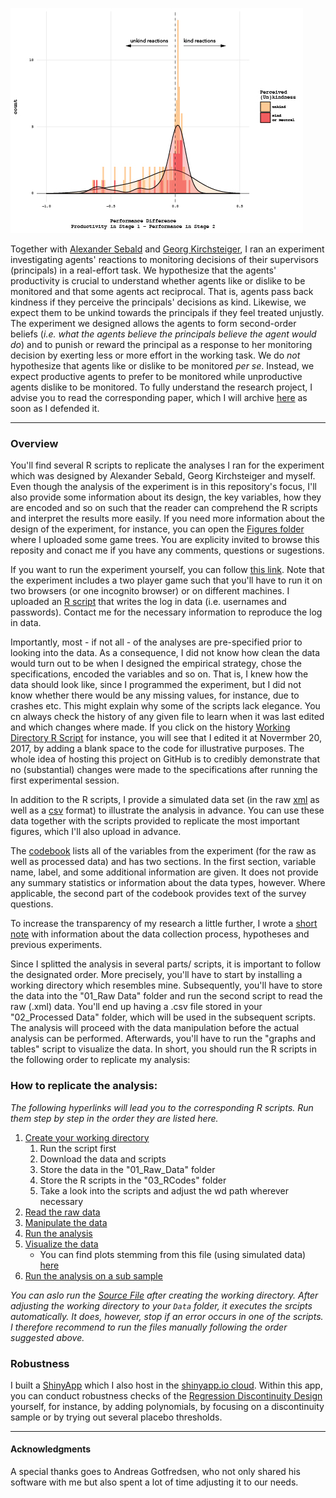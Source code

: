 ![alt text](https://github.com/Howquez/The-hidden-Benefits-of-Monitoring/blob/master/Figures/08_Productivity.jpg)

Together with [Alexander Sebald](http://www.econ.ku.dk/sebald/) and [Georg Kirchsteiger](http://gkirchst.ulb.ac.be), I ran an experiment investigating agents' reactions to monitoring decisions of their supervisors (principals) in a real-effort task. We hypothesize that the agents' productivity is crucial to understand whether agents like or dislike to be monitored and that some agents act reciprocal. That is, agents pass back kindness if they perceive the principals' decisions as kind. Likewise, we expect them to be unkind towards the principals if they feel treated unjustly. The experiment we designed allows the agents to form second-order beliefs (*i.e. what the agents believe the principals believe the agent would do*) and to punish or reward the principal as a response to her monitoring decision by exerting less or more effort in the working task. We do *not* hypothesize that agents like or dislike to be monitored *per se*. Instead, we expect productive agents to prefer to be monitored while unproductive agents dislike to be monitored. To fully understand the research project, I advise you to read the corresponding paper, which I will archive [here]() as soon as I defended it.

 - - - -


### Overview

You'll find several R scripts to replicate the analyses I ran for the experiment which was designed by Alexander Sebald, Georg Kirchsteiger and myself. Even though the analysis of the experiment is in this repository's focus, I'll also provide some information about its design, the key variables, how they are encoded and so on such that the reader can comprehend the R scripts and interpret the results more easily. If you need more information about the design of the experiment, for instance, you can open the [Figures folder](https://github.com/Howquez/The-hidden-Benefits-of-Monitoring/tree/master/Figures) where I uploaded some game trees. You are explicity invited to browse this reposity and conact me if you have any comments, questions or sugestions. 

If you want to run the experiment yourself, you can follow [this link](http://applications.econ.ku.dk/ceevirtuallaboratory/experiment_7/). Note that the experiment includes a two player game such that you'll have to run it on two browsers (or one incognito browser) or on different machines. I uploaded an [R script](https://github.com/Howquez/The-hidden-Benefits-of-Monitoring/blob/master/R_Scripts/Write_DataBase.R) that writes the log in data (i.e. usernames and passwords). Contact me for the necessary information to reproduce the log in data.

Importantly, most - if not all - of the analyses are pre-specified prior to looking into the data. As a consequence, I did not know how clean the data would turn out to be when I designed the empirical strategy, chose the specifications, encoded the variables and so on. That is, I knew how the data should look like, since I programmed the experiment, but I did not know whether there would be any missing values, for instance, due to crashes etc. This might explain why some of the scripts lack elegance. You cn always check the history of any given file to learn when it was last edited and which changes where made. If you click on the history [Working Directory R Script](https://github.com/Howquez/The-hidden-Benefits-of-Monitoring/blob/master/R_Scripts/00_YourWorkingDirectory.R) for instance, you will see that I edited it at Novermber 20, 2017, by adding a blank space to the code for illustrative purposes. The whole idea of hosting this project on GitHub is to credibly demonstrate that no (substantial) changes were made to the specifications after running the first experimental session.

In addition to the R scripts, I provide a simulated data set (in the raw [xml](https://github.com/Howquez/The-hidden-Benefits-of-Monitoring/blob/master/Simulated_Data/database1.xml) as well as a [csv](https://github.com/Howquez/The-hidden-Benefits-of-Monitoring/blob/master/Simulated_Data/simulatedExperimentData.csv) format) to illustrate the analysis in advance. You can use these data together with the scripts provided to replicate the most important figures, which I'll also upload in advance.

The [codebook](https://github.com/Howquez/The-hidden-Benefits-of-Monitoring/blob/master/Codebook.pdf) lists all of the variables from the experiment (for the raw as well as processed data) and has two sections. In the first section, variable name, label, and some additional information are given. It does not provide any summary statistics or information about the data types, however. Where applicable, the second part of the codebook provides text of the survey questions.

To increase the transparency of my research a little further, I wrote a [short note](https://github.com/Howquez/The-hidden-Benefits-of-Monitoring/blob/master/transparency.md) with information about the data collection process, hypotheses and previous experiments. 

Since I splitted the analysis in several parts/ scripts, it is important to follow the designated order. More precisely, you'll have to start by installing a working directory which resembles mine. Subsequently, you'll have to store the data into the "01_Raw Data" folder and run the second script to read the raw (.xml) data. You'll end up having a .csv file stored in your "02_Processed Data" folder, which will be used in the subsequent scripts. The analysis will proceed with the data manipulation before the actual analysis can be performed. Afterwards, you'll have to run the "graphs and tables" script to visualize the data. In short, you should run the R scripts in the following order to replicate my analysis:

### How to replicate the analysis:
*The following hyperlinks will lead you to the corresponding R scripts. Run them step by step in the order they are listed here.*
1. [Create your working directory](https://github.com/Howquez/The-hidden-Benefits-of-Monitoring/blob/master/R_Scripts/00_YourWorkingDirectory.R)
    1. Run the script first
    2. Download the data and scripts
    3. Store the data in the "01_Raw_Data" folder
    4. Store the R scripts in the "03_RCodes" folder
    5. Take a look into the scripts and adjust the wd path wherever necessary
2. [Read the raw data](https://github.com/Howquez/The-hidden-Benefits-of-Monitoring/blob/master/R_Scripts/01_Read_XML_Data.R)
3. [Manipulate the data](https://github.com/Howquez/The-hidden-Benefits-of-Monitoring/blob/master/R_Scripts/02_Data_Manipulation.R)
4. [Run the analysis](https://github.com/Howquez/The-hidden-Benefits-of-Monitoring/blob/master/R_Scripts/03_Data_Analysis.R)
5. [Visualize the data](https://github.com/Howquez/The-hidden-Benefits-of-Monitoring/blob/master/R_Scripts/04_Graphs&Tables.R)
    * You can find plots stemming from this file (using simulated data) [here](https://github.com/Howquez/The-hidden-Benefits-of-Monitoring/blob/master/Figures)
6. [Run the analysis on a sub sample](https://github.com/Howquez/The-hidden-Benefits-of-Monitoring/blob/master/R_Scripts/06_SubSample.R)

*You can aslo run the [Source File](https://github.com/Howquez/The-hidden-Benefits-of-Monitoring/blob/master/R_Scripts/99_Source_File.R) after creating the working directory. After adjusting the working directory to your `Data` folder, it executes the srcipts automatically. It does, however, stop if an error occurs in one of the scripts. I therefore recommend to run the files manually following the order suggested above.*

### Robustness

I built a [ShinyApp](https://github.com/Howquez/The-hidden-Benefits-of-Monitoring/tree/master/ShinyRDD) which I also host in the [shinyapp.io cloud](https://roggenkamp.shinyapps.io/shiny_rdd/). Within this app, you can conduct robustness checks of the [Regression Discontinuity Design](https://github.com/Howquez/The-hidden-Benefits-of-Monitoring/blob/master/Figures/06_RDD.pdf) yourself, for instance, by adding polynomials, by focusing on a discontinuity sample or by trying out several placebo thresholds.
    
 - - - -

#### Acknowledgments
A special thanks goes to Andreas Gotfredsen, who not only shared his software with me but also spent a lot of time adjusting it to our needs.

